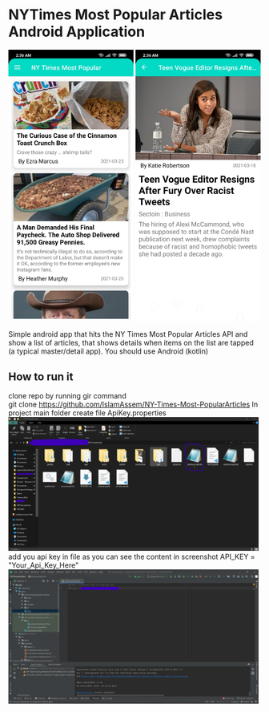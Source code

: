 # NYTimes Most Popular Articles Android Application

<p float="left">
<img src="screenshots/articles list.jpg" width = 250>
<img src="screenshots/article details.jpg" width = 250>
</p>

Simple android app that hits the NY Times Most Popular Articles API and show a list of articles, that shows details when
items on the list are tapped (a typical master/detail app). You should use Android (kotlin)

## How to run it
clone repo by running gir command
<br />
git clone https://github.com/IslamAssem/NY-Times-Most-PopularArticles
In project main folder create file ApiKey.properties
<img src="screenshots/ApiKey.properties location.png" width = 500>
<br />
add you api key in file as you can see the content in screenshot
API_KEY = "Your_Api_Key_Here"
<img src="screenshots/ApiKey.properties content.png" width = 500>

